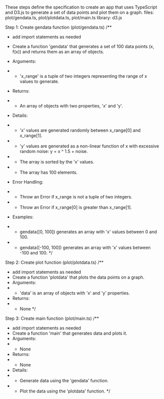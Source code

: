 
These steps define the specification to create an  app that uses TypeScript and D3.js to generate a set of data points and plot them on a graph.
files: plot/gendata.ts, plot/plotdata.ts, plot/main.ts
library: d3.js

Step 1: Create gendata function (plot/gendata.ts)
 /**
 * add import statements as needed
 
 * Create a function 'gendata' that generates a set of 100 data points (x, f(x)) and returns them as an array of objects.
 * Arguments:
 * - 'x_range' is a tuple of two integers representing the range of x values to generate.
 * Returns:
 * - An array of objects with two properties, 'x' and 'y'.
 * Details:
 * - 'x' values are generated randomly between x_range[0] and x_range[1].
 * - 'y' values are generated as a non-linear function of x with excessive random noise: y = x ^ 1.5 + noise.
 * - The array is sorted by the 'x' values.
 * - The array has 100 elements.
 * Error Handling:
 * - Throw an Error if x_range is not a tuple of two integers.
 * - Throw an Error if x_range[0] is greater than x_range[1].
 * Examples:
 * - gendata([0, 100]) generates an array with 'x' values between 0 and 100.
 * - gendata([-100, 100]) generates an array with 'x' values between -100 and 100.
 */

 Step 2: Create plot function (plot/plotdata.ts)
 /**
* add import statements as needed
 * Create a function 'plotdata' that plots the data points on a graph.
 * Arguments:
 * - 'data' is an array of objects with 'x' and 'y' properties.
 * Returns:
 * - None
 */

Step 3: Create main function (plot/main.ts)
/**
 * add import statements as needed
* Create a function 'main' that generates data and plots it.
* Arguments:
* - None
* Returns:
* - None
* Details:
* - Generate data using the 'gendata' function.
* - Plot the data using the 'plotdata' function.
*/
    

